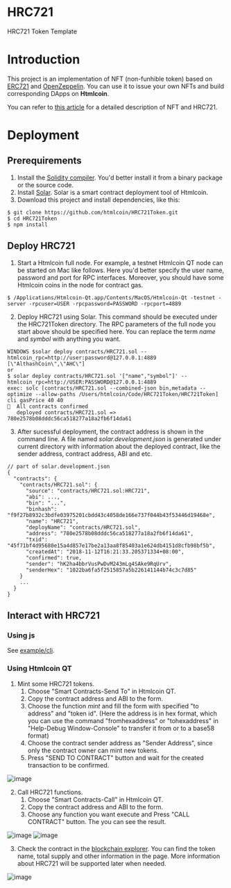 # HRC721
HRC721 Token Template

# Introduction
This project is an implementation of NFT (non-funhible token) based on [ERC721](https://eips.ethereum.org/EIPS/eip-721) and [OpenZeppelin](https://github.com/OpenZeppelin/openzeppelin-solidity). You can use it to issue your own NFTs and build corresponding DApps on **Htmlcoin**.

You can refer to [this article](https://medium.com/@qtumx/understanding-nft-non-fungible-token-3e5770e3288f
) for a detailed description of NFT and HRC721.

# Deployment
## Prerequirements
1. Install the [Solidity compiler](https://solidity.readthedocs.io/en/latest/installing-solidity.html#building-from-source). You'd better install it from a binary package or the source code.
2. Install [Solar](https://github.com/htmlcoin/solar). Solar is a smart contract deployment tool of Htmlcoin.
3. Download this project and install dependencies, like this:
```
$ git clone https://github.com/htmlcoin/HRC721Token.git
$ cd HRC721Token
$ npm install
```

## Deploy HRC721
1. Start a Htmlcoin full node. For example, a testnet Htmlcoin QT node can be started on Mac like follows. Here you'd better specify the user name, password and port for RPC interfaces. Moreover, you should have some Htmlcoin coins in the node for contract gas.
```
$ /Applications/Htmlcoin-Qt.app/Contents/MacOS/Htmlcoin-Qt -testnet -server -rpcuser=USER -rpcpassword=PASSWORD -rpcport=4889
```
2. Deploy HRC721 using Solar. This command should be executed under the HRC721Token directory. The RPC parameters of the full node you start above should be specified here. You can replace the term *name* and *symbol* with anything you want.
```
WINDOWS $solar deploy contracts/HRC721.sol --htmlcoin_rpc=http://user:password@127.0.0.1:4889 [\"AlthashCoin\",\"AHC\"]
or
$ solar deploy contracts/HRC721.sol '["name","symbol"]' --htmlcoin_rpc=http://USER:PASSWORD@127.0.0.1:4889
exec: solc [contracts/HRC721.sol --combined-json bin,metadata --optimize --allow-paths /Users/htmlcoin/Code/HRC721Token/HRC721Token]
cli gasPrice 40 40
🚀  All contracts confirmed
   deployed contracts/HRC721.sol => 780e2578b08dddc56ca518277a18a2fb6f14da61
```
3. After sucessful deployment, the contract address is shown in the command line. A file named *solar.development.json* is generated under current directory with information about the deployed contract, like the sender address, contract address, ABI and etc.
```
// part of solar.development.json
{
  "contracts": {
    "contracts/HRC721.sol": {
      "source": "contracts/HRC721.sol:HRC721",
      "abi": ...,
      "bin": "...",
      "binhash": "f9f27b8932c3bdfe03975201cbdd43c4058de166e737f044b43f53446d19468e",
      "name": "HRC721",
      "deployName": "contracts/HRC721.sol",
      "address": "780e2578b08dddc56ca518277a18a2fb6f14da61",
      "txid": "45f71bf4d95680e15a4d857e17be2a13aa8f85403a1e624db4151d8cfb98bf5b",
      "createdAt": "2018-11-12T16:21:33.205371334+08:00",
      "confirmed": true,
      "sender": "hK2ha4bbrVusPwDvM243mLg4SAke9RqUrv",
      "senderHex": "1022ba6fa5f2515857a5b226141144b74c3c7d85"
    }
    ...
  }
}
```

## Interact with HRC721
### Using js
See [example/cli](https://github.com/htmlcoin/HRC721Token/tree/master/example/cli).

### Using Htmlcoin QT
1. Mint some HRC721 tokens. 
    1. Choose "Smart Contracts-Send To" in Htmlcoin QT.
    2. Copy the contract address and ABI to the form.
    3. Choose the function *mint* and fill the form with specified "to address" and "token id". (Here the address is in hex format, which you can use the command "fromhexaddress" or "tohexaddress" in "Help-Debug Window-Console" to transfer it from or to a base58 format)
    4. Choose the contract sender address as "Sender Address", since only the contract owner can mint new tokens.
    5. Press "SEND TO CONTRACT" button and wait for the created transaction to be confirmed.

![image](doc/image/1.png)

2. Call HRC721 functions.
    1. Choose "Smart Contracts-Call" in Htmlcoin QT.
    2. Copy the contract address and ABI to the form.
    3. Choose any function you want execute and Press "CALL CONTRACT" button. The you can see the result.

![image](doc/image/2.png)
![image](doc/image/3.png)

3. Check the contract in the [blockchain explorer](https://explorer.htmlcoin.com/contract/780e2578b08dddc56ca518277a18a2fb6f14da61). You can find the token name, total supply and other information in the page. More information about HRC721 will be supported later when needed.

![image](doc/image/4.png)
